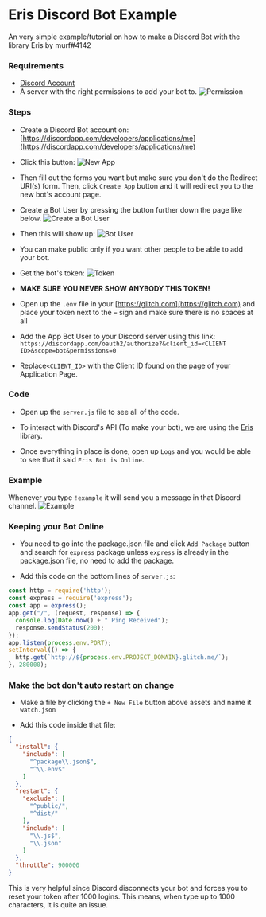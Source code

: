 # Eris Discord Bot Example

An very simple example/tutorial on how to make a Discord Bot with the library Eris by murf#4142

### Requirements

 - [Discord Account](https://discordapp.com)
 - A server with the right permissions to add your bot to.
 ![Permission](https://cdn.glitch.com/dae81fe2-1fdf-4980-805e-76c7fa26dfef%2FCA0906CC-4EDA-401E-8440-56E10595B36D.jpeg?1527422600325)

### Steps

* Create a Discord Bot account on: [https://discordapp.com/developers/applications/me](https://discordapp.com/developers/applications/me)

* Click this button:
![New App](https://cdn.glitch.com/dae81fe2-1fdf-4980-805e-76c7fa26dfef%2F356CAEAD-E000-4A50-AFF8-F44FA28BCD23.jpeg?1527422848543)

* Then fill out the forms you want but make sure you don't do the Redirect URI(s) form. Then, click `Create App` button and it will redirect you to the new bot's account page.

* Create a Bot User by pressing the button further down the page like below.
![Create a Bot User](https://cdn.glitch.com/dae81fe2-1fdf-4980-805e-76c7fa26dfef%2FCD437C75-7818-4D4D-8A81-57D6E5B82CD6.jpeg?1527423089823)

* Then this will show up:
![Bot User](https://cdn.glitch.com/dae81fe2-1fdf-4980-805e-76c7fa26dfef%2F5386D4DB-9582-444B-8116-613EFDFA9C6D.jpeg?1527424952690)

* You can make public only if you want other people to be able to add your bot.

* Get the bot's token:
![Token](https://cdn.glitch.com/dae81fe2-1fdf-4980-805e-76c7fa26dfef%2F436140A7-107C-49C3-A8F1-CCBC34A0D86F.jpeg?1527424952990)

* **MAKE SURE YOU NEVER SHOW ANYBODY THIS TOKEN!**

* Open up the `.env` file in your [https://glitch.com](https://glitch.com) and place your token next to the `=` sign and make sure there is no spaces at all

* Add the App Bot User to your Discord server using this link: `https://discordapp.com/oauth2/authorize?&client_id=<CLIENT ID>&scope=bot&permissions=0`

* Replace`<CLIENT_ID>` with the Client ID found on the page of your Application Page.

### Code

* Open up the `server.js` file to see all of the code.

* To interact with Discord's API (To make your bot), we are using the [Eris](https://abal.moe/Eris) library.

* Once everything in place is done, open up `Logs` and you would be able to see  that it said `Eris Bot is Online`.

### Example

Whenever you type `!example` it will send you a message in that Discord channel.
![Example](https://cdn.glitch.com/dae81fe2-1fdf-4980-805e-76c7fa26dfef%2FB0E4CDE6-BD36-4EB2-B713-1206D474392E.jpeg?1527425129428)

### Keeping your Bot Online

* You need to go into the package.json file and click `Add Package` button and search for `express` package unless `express` is already in the package.json file, no need to add the package.

* Add this code on the bottom lines of `server.js`:

```js
const http = require('http');
const express = require('express');
const app = express();
app.get("/", (request, response) => {
  console.log(Date.now() + " Ping Received");
  response.sendStatus(200);
});
app.listen(process.env.PORT);
setInterval(() => {
  http.get(`http://${process.env.PROJECT_DOMAIN}.glitch.me/`);
}, 280000);
```

### Make the bot don't auto restart on change

* Make a file by clicking the `+ New File` button above assets and name it `watch.json`

* Add this code inside that file:

```json
{
  "install": {
    "include": [
      "^package\\.json$",
      "^\\.env$"
    ]
  },
  "restart": {
    "exclude": [
      "^public/",
      "^dist/"
    ],
    "include": [
      "\\.js$",
      "\\.json"
    ]
  },
  "throttle": 900000
}
```

This is very helpful since Discord disconnects your bot and forces you to reset your token after 1000 logins. This means, when type up to 1000 characters, it is  quite an issue.